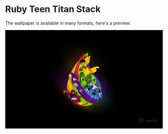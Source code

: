 # Ruby Teen Titan Stack

The wallpaper is available in many formats, here's a preview:

![](https://github.com/manifoldco/art/blob/master/Wallpapers/Teams/Elixir/Desktop.png)
